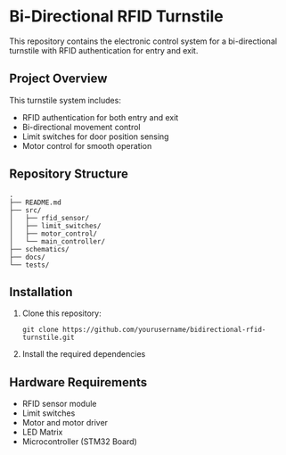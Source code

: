  # Bi-Directional RFID Turnstile

This repository contains the electronic control system for a bi-directional turnstile with RFID authentication for entry and exit.

## Project Overview

This turnstile system includes:
- RFID authentication for both entry and exit
- Bi-directional movement control
- Limit switches for door position sensing
- Motor control for smooth operation

## Repository Structure

```
.
├── README.md
├── src/
│   ├── rfid_sensor/
│   ├── limit_switches/
│   ├── motor_control/
│   └── main_controller/
├── schematics/
├── docs/
└── tests/
```

## Installation

1. Clone this repository:
   ```
   git clone https://github.com/yourusername/bidirectional-rfid-turnstile.git
   ```
2. Install the required dependencies


## Hardware Requirements
- RFID sensor module
- Limit switches
- Motor and motor driver
- LED Matrix
- Microcontroller (STM32 Board)